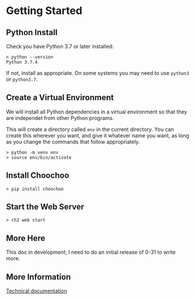 
# Getting Started

## Python Install

Check you have Python 3.7 or later installed:

    > python --version
    Python 3.7.4

If not, install as appropriate.  On some systems you may need to use
`python3` or `python3.7`.

## Create a Virtual Environment

We will install all Python dependencies in a virtual environment so
that they are independet from other Python programs.

This will create a directory called `env` in the current directory.
You can create this wherever you want, and give it whatever name you
want, as long as you change the commands that follow appropriately.

    > python -m venv env
    > source env/bin/activate

## Install Choochoo

    > pip install choochoo

## Start the Web Server

    > ch2 web start

## More Here

This doc in development; I need to do an initial release of 0-31 to
write more.

## More Information

[Technical documentation](technical)
